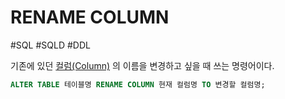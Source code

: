 # RENAME COLUMN

#SQL #SQLD #DDL 

기존에 있던 [컬럼(Column)](../../테이블/컬럼(Column).md) 의 이름을 변경하고 싶을 때 쓰는 명령어이다.

```SQL
ALTER TABLE 테이블명 RENAME COLUMN 현재 컬럼명 TO 변경할 컬럼명;
```

